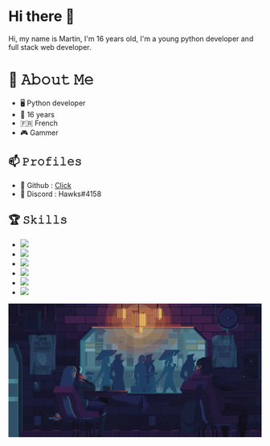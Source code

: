 
# Hi there 👋
Hi, my name is Martin, I'm 16 years old, I'm a young python developer and full stack web developer.

# :book: 𝙰𝚋𝚘𝚞𝚝 𝙼𝚎
- 🖥 Python developer
- 💼 16 years
- 🇫🇷 French
- 🎮 Gammer

## 📫 𝙿𝚛𝚘𝚏𝚒𝚕𝚎𝚜
- 🖤 Github : [Click](https://github.com/HawksDev)
- 💬 Discord : Hawks#4158

## 🏆 𝚂𝚔𝚒𝚕𝚕𝚜
- ![](https://img.shields.io/badge/DEV-Python-informational?style=flat&logoColor=white&color=2bbc8a)
- ![](https://img.shields.io/badge/DEV-HTML-%232eb083?style=flat&logoColor=white&color=2bbc8a)
- ![](https://img.shields.io/badge/DEV-CSS-%232eb083?style=flat&logoColor=white&color=2bbc8a)
- ![](https://img.shields.io/badge/DEV-PHP-informational?style=flat&logoColor=white&color=2bbc8a)
- ![](https://img.shields.io/badge/OS-Windows-informational?style=flat&logoColor=white&color=FF0000)
- ![](https://img.shields.io/badge/OS-Android-informational?style=flat&logoColor=white&color=FF0000)

<img src="https://github.com/HawksDev/HawksDev/blob/main/SociableCleanErmine-max-1mb.gif">


<!--
**HawksDev/HawksDev** is a ✨ _special_ ✨ repository because its `README.md` (this file) appears on your GitHub profile.

Here are some ideas to get you started:

- 🔭 I’m currently working on ...
- 🌱 I’m currently learning ...
- 👯 I’m looking to collaborate on ...
- 🤔 I’m looking for help with ...
- 💬 Ask me about ...
- 📫 How to reach me: ...
- 😄 Pronouns: ...
- ⚡ Fun fact: ...
-->
